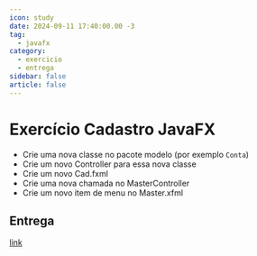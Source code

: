 ```yaml
---
icon: study
date: 2024-09-11 17:40:00.00 -3
tag:
  - javafx
category:
  - exercicio
  - entrega
sidebar: false
article: false
---
```


# Exercício Cadastro JavaFX

- Crie uma nova classe no pacote modelo (por exemplo `Conta`)
- Crie um novo Controller para essa nova classe
- Crie um novo Cad.fxml
- Crie uma nova chamada no MasterController
- Crie um novo item de menu no Master.xfml

## Entrega
[link](https://classroom.github.com/a/3Wv7jprH)
